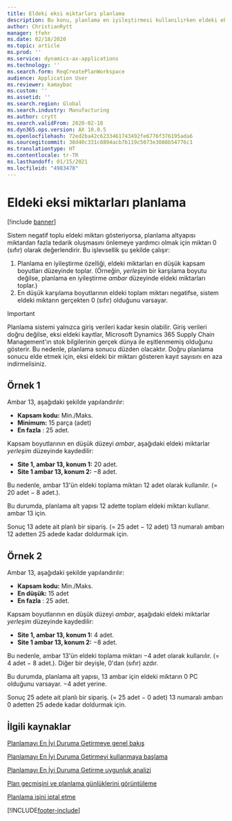 ```yaml
---
title: Eldeki eksi miktarları planlama
description: Bu konu, planlama en iyileştirmesi kullanılırken eldeki eksi stokun nasıl işlendiğini açıklar.
author: ChristianRytt
manager: tfehr
ms.date: 02/18/2020
ms.topic: article
ms.prod: ''
ms.service: dynamics-ax-applications
ms.technology: ''
ms.search.form: ReqCreatePlanWorkspace
audience: Application User
ms.reviewer: kamaybac
ms.custom: ''
ms.assetid: ''
ms.search.region: Global
ms.search.industry: Manufacturing
ms.author: crytt
ms.search.validFrom: 2020-02-18
ms.dyn365.ops.version: AX 10.0.5
ms.openlocfilehash: 72ed2ba42c6233461743492fe6776f376195ada6
ms.sourcegitcommit: 38d40c331c8894acb7b119c5073e3088b54776c1
ms.translationtype: HT
ms.contentlocale: tr-TR
ms.lasthandoff: 01/15/2021
ms.locfileid: "4983478"
---
```

# <a name="planning-with-negative-on-hand-quantities"></a>Eldeki eksi miktarları planlama

[!include [banner](../../includes/banner.md)]

Sistem negatif toplu eldeki miktarı gösteriyorsa, planlama altyapısı miktardan fazla tedarik oluşmasını önlemeye yardımcı olmak için miktarı 0 (sıfır) olarak değerlendirir. Bu işlevsellik şu şekilde çalışır:

1. Planlama en iyileştirme özelliği, eldeki miktarları en düşük kapsam boyutları düzeyinde toplar. (Örneğin, *yerleşim* bir karşılama boyutu değilse, planlama en iyileştirme *ambar* düzeyinde eldeki miktarları toplar.)
1. En düşük karşılama boyutlarının eldeki toplam miktarı negatifse, sistem eldeki miktarın gerçekten 0 (sıfır) olduğunu varsayar.

> [!IMPORTANT]
> Planlama sistemi yalnızca giriş verileri kadar kesin olabilir. Giriş verileri doğru değilse, eksi eldeki kayıtlar, Microsoft Dynamics 365 Supply Chain Management'ın stok bilgilerinin gerçek dünya ile eşitlenmemiş olduğunu gösterir. Bu nedenle, planlama sonucu düzden olacaktır. Doğru planlama sonucu elde etmek için, eksi eldeki bir miktarı gösteren kayıt sayısını en aza indirmelisiniz.

## <a name="example-1"></a>Örnek 1

Ambar 13, aşağıdaki şekilde yapılandırılır:

- **Kapsam kodu:** Min./Maks.
- **Minimum:** 15 parça (adet)
- **En fazla** : 25 adet.

Kapsam boyutlarının en düşük düzeyi *ambar*, aşağıdaki eldeki miktarlar *yerleşim* düzeyinde kaydedilir:

- **Site 1, ambar 13, konum 1:** 20 adet.
- **Site 1 ambar 13, konum 2:** &minus;8 adet.

Bu nedenle, ambar 13'ün eldeki toplama miktarı 12 adet olarak kullanılır. (= 20 adet &minus; 8 adet.).

Bu durumda, planlama alt yapısı 12 adette toplam eldeki miktarı kullanır. ambar 13 için.

Sonuç 13 adete ait planlı bir sipariş. (= 25 adet &minus; 12 adet) 13 numaralı ambarı 12 adetten 25 adede kadar doldurmak için.

## <a name="example-2"></a>Örnek 2

Ambar 13, aşağıdaki şekilde yapılandırılır:

- **Kapsam kodu:** Min./Maks.
- **En düşük:** 15 adet
- **En fazla** : 25 adet.

Kapsam boyutlarının en düşük düzeyi *ambar*, aşağıdaki eldeki miktarlar *yerleşim* düzeyinde kaydedilir:

- **Site 1, ambar 13, konum 1:** 4 adet.
- **Site 1 ambar 13, konum 2:** &minus;8 adet.

Bu nedenle, ambar 13'ün eldeki toplama miktarı &minus;4 adet olarak kullanılır. (= 4 adet &minus; 8 adet.). Diğer bir deyişle, 0'dan (sıfır) azdır.

Bu durumda, planlama alt yapısı, 13 ambar için eldeki miktarın 0 PC olduğunu varsayar. &minus;4 adet yerine.

Sonuç 25 adete ait planlı bir sipariş. (= 25 adet &minus; 0 adet) 13 numaralı ambarı 0 adetten 25 adede kadar doldurmak için.

## <a name="related-resources"></a>İlgili kaynaklar

[Planlamayı En İyi Duruma Getirmeye genel bakış](planning-optimization-overview.md)

[Planlamayı En İyi Duruma Getirmeyi kullanmaya başlama](get-started.md)

[Planlamayı En İyi Duruma Getirme uygunluk analizi](planning-optimization-fit-analysis.md)

[Plan geçmişini ve planlama günlüklerini görüntüleme](plan-history-logs.md)

[Planlama işini iptal etme](cancel-planning-job.md)


[!INCLUDE[footer-include](../../../includes/footer-banner.md)]